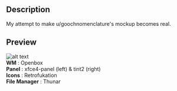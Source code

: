 ## Description
My attempt to make u/goochnomenclature's mockup becomes real.

## Preview

![alt text](https://raw.githubusercontent.com/addy-dclxvi/mockupfukation/master/preview.jpg) <br />
**WM** : Openbox <br />
**Panel** : xfce4-panel (left) & tint2 (right) <br />
**Icons** : Retrofukation <br />
**File Manager** : Thunar
